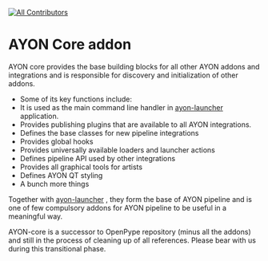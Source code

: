 
<!-- ALL-CONTRIBUTORS-BADGE:START - Do not remove or modify this section -->
[![All Contributors](https://img.shields.io/badge/all_contributors-28-orange.svg?style=flat-square)](#contributors-)
<!-- ALL-CONTRIBUTORS-BADGE:END -->
AYON Core addon
========

AYON core provides the base building blocks for all other AYON addons and integrations and is responsible for discovery and initialization of other addons. 

- Some of its key functions include:
- It is used as the main command line handler in [ayon-launcher](https://github.com/ynput/ayon-launcher) application.
- Provides publishing plugins that are available to all AYON integrations.
- Defines the base classes for new pipeline integrations
- Provides global hooks
- Provides universally available loaders and launcher actions
- Defines pipeline API used by other integrations
- Provides all graphical tools for artists
- Defines AYON QT styling
- A bunch more things   

Together with [ayon-launcher](https://github.com/ynput/ayon-launcher) , they form the base of AYON pipeline and is one of few compulsory addons for AYON pipeline to be useful in a meaningful way. 

AYON-core is a successor to OpenPype repository (minus all the addons) and still in the process of cleaning up of all references. Please bear with us during this transitional phase. 

